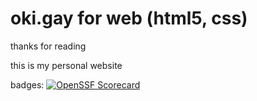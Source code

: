 # oki.gay for web (html5, css)

thanks for reading

this is my personal website

badges: 
[![OpenSSF Scorecard](htt‌ps://api.securityscorecards.dev/projects/github.com/okidog/okidotgay/badge)](htt‌ps://scorecard.dev/viewer/?uri=github.com/okidog/okidotgay)
